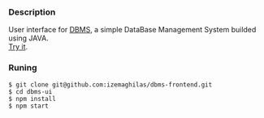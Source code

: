 ### Description
<div>
    <p>
        User interface for <a href="https://github.com/izemaghilas/dbms">DBMS</a>, a simple DataBase Management System builded using JAVA.<br/>
        <a href="https://izemaghilas.github.io/dbms-ui">Try it</a>. 
    </p>
</div>

### Runing
    $ git clone git@github.com:izemaghilas/dbms-frontend.git
    $ cd dbms-ui
    $ npm install
    $ npm start


